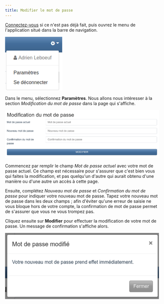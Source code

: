 ```yaml
---
title: Modifier le mot de passe
---
```


[Connectez-vous](login.md) si ce n'est pas déjà fait, puis ouvrez le menu de l'application situé dans la barre de navigation.

![Menu de l'application](img/menu.jpg)

Dans le menu, sélectionnez **Paramètres**. Nous allons nous intéresser à la section *Modification du mot de passe* dans la page qui s'affiche.

![Formulaire de modification de mot de passe](img/passwordform.jpg)

Commencez par remplir le champ *Mot de passe actuel* avec votre mot de passe actuel. Ce champ est nécessaire pour s'assurer que c'est bien vous qui faites la modification, et pas quelqu'un d'autre qui aurait obtenu d'une manière ou d'une autre un accès à cette page.

Ensuite, complétez *Nouveau mot de passe* et *Confirmation du mot de passe* pour indiquer votre nouveau mot de passe. Tapez votre nouveau mot de passe dans les deux champs ; afin d'éviter qu'une erreur de saisie ne vous bloque hors de votre compte, la confirmation de mot de passe permet de s'assurer que vous ne vous trompez pas.

Cliquez ensuite sur **Modifier** pour effectuer la modification de votre mot de passe. Un message de confirmation s'affiche alors.

![Réussite de la modification du mot de passe](img/passwordwin.jpg)
